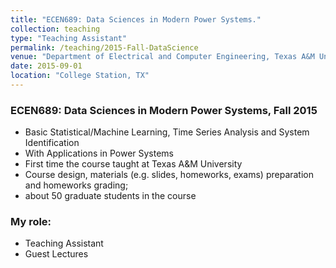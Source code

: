 ```yaml
---
title: "ECEN689: Data Sciences in Modern Power Systems."
collection: teaching
type: "Teaching Assistant"
permalink: /teaching/2015-Fall-DataScience
venue: "Department of Electrical and Computer Engineering, Texas A&M University"
date: 2015-09-01
location: "College Station, TX"
---
```


### ECEN689: Data Sciences in Modern Power Systems, Fall 2015 
- Basic Statistical/Machine Learning, Time Series Analysis and System Identification
- With Applications in Power Systems
- First time the course taught at Texas A&M University
- Course design, materials (e.g. slides, homeworks, exams) preparation and homeworks grading;
- about 50 graduate students in the course

### My role:
- Teaching Assistant 
- Guest Lectures 

